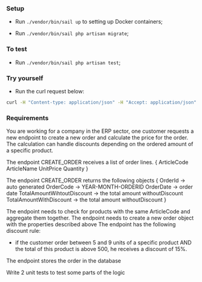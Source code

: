 ### Setup

- Run `./vendor/bin/sail up` to setting up Docker containers;

- Run `./vendor/bin/sail php artisan migrate`;

### To test

- Run `./vendor/bin/sail php artisan test`;

### Try yourself

- Run the curl request below:

```bash
curl -H "Content-type: application/json" -H "Accept: application/json" -d '[{"ArticleCode":"T12","ArticleName":"Tractor 2011 - XYZ","UnitPrice":200,"Quantity":3},{"ArticleCode":"T12","ArticleName":"Tractor 2011 - XYZ","UnitPrice":200,"Quantity":2}]' -X POST http://localhost/api/orders
```

### Requirements

You are working for a company in the ERP sector, one customer requests a new endpoint to create a new order and calculate the price for the order.
The calculation can handle discounts depending on the ordered amount of a specific product.


The endpoint CREATE_ORDER receives a list of order lines. 
{
	ArticleCode
	ArticleName
	UnitPrice
	Quantity
}

The endpoint CREATE_ORDER returns the following objects
{
	OrderId -> auto generated
	OrderCode -> YEAR-MONTH-ORDERID
	OrderDate -> order date
	TotalAmountWihtoutDiscount  -> the total amount withoutDiscount
	TotalAmountWithDiscount 	-> the total amount withoutDiscount
}

The endpoint needs to check for products with the same ArticleCode and aggregate them together.
The endpoint needs to create a new order object with the properties described above
The endpoint has the following discount rule:

- if the customer order between 5 and 9 units of a specific product AND the total of this product is above 500, he receives a discount of 15%.

The endpoint stores the order in the database

Write 2 unit tests to test some parts of the logic